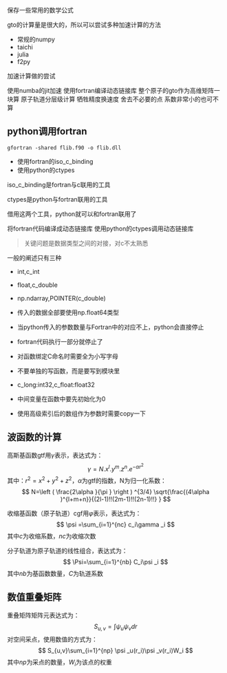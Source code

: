 保存一些常用的数学公式

gto的计算量是很大的，所以可以尝试多种加速计算的方法
- 常规的numpy
- taichi
- julia
- f2py


加速计算做的尝试

使用numba的jit加速
使用fortran编译动态链接库
整个原子的gto作为高维矩阵一块算
原子轨道分层级计算
牺牲精度换速度
舍去不必要的点
系数非常小的也可不算

## python调用fortran

```shell
gfortran -shared flib.f90 -o flib.dll
```
- 使用fortran的iso_c_binding
- 使用python的ctypes

iso_c_binding是fortran与c联用的工具

ctypes是python与fortran联用的工具

借用这两个工具，python就可以和fortran联用了

将fortran代码编译成动态链接库
使用python的ctypes调用动态链接库

> 关键问题是数据类型之间的对接，对c不太熟悉

一般的阐述只有三种
- int,c_int
- float,c_double
- np.ndarray,POINTER(c_double)

- 传入的数据全部要使用np.float64类型
- 当python传入的参数数量与Fortran中的对应不上，python会直接停止
- fortran代码执行一部分就停止了
- 对函数绑定C命名时需要全为小写字母
- 不要单独的写函数，而是要写到模块里
- c_long:int32,c_float:float32
- 中间变量在函数中要先初始化为0
- 使用高级索引后的数组作为参数时需要copy一下

## 波函数的计算
高斯基函数gtf用$γ$表示，表达式为：
$$
γ=N.x^l.y^m.z^n.e^{-αr^2}
$$
其中：$r^2=x^2+y^2+z^2$，$α$为gtf的指数，N为归一化系数：
$$
N=\left ( \frac{2\alpha }{\pi }  \right ) ^{3/4} \sqrt{\frac{(4\alpha )^{l+m+n}}{(2l-1)!!(2m-1)!!(2n-1)!!} } 
$$

收缩基函数（原子轨道）cgf用$φ$表示，表达式为：
$$
\psi =\sum_{i=1}^{nc} c_i\gamma _i
$$
其中$c$为收缩系数，$nc$为收缩次数

分子轨道为原子轨道的线性组合，表达式为：
$$
\Psi=\sum_{i=1}^{nb} C_i\psi _i
$$
其中$nb$为基函数数量，$C$为轨道系数

## 数值重叠矩阵
重叠矩阵矩阵元表达式为：
$$
S_{u,v}=\int \psi _u\psi _v dr
$$
对空间采点，使用数值的方式为：
$$
S_{u,v}\sum_{i=1}^{np} \psi _u(r_i)\psi _v(r_i)W_i
$$
其中$np$为采点的数量，$W_i$为该点的权重